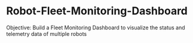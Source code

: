 # Robot-Fleet-Monitoring-Dashboard
Objective: Build a Fleet Monitoring Dashboard to visualize the status and telemetry data of multiple robots
